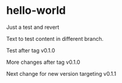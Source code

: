 # hello-world
Just a test and revert

Text to test content in different branch.

Test after tag v0.1.0

More changes after tag v0.1.0

Next change for new version targeting v0.1.1
